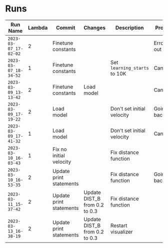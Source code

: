 # Runs

| Run Name              | Lambda | Commit                  | Changes             | Description                  | Problems        | Run Args                                                      |
| --------------------- | ------ | ----------------------- | ------------------- | ---------------------------- | --------------- | ------------------------------------------------------------- |
| `2023-03-07_17-02-02` | 2      | Finetune constants      |                     |                              | Errored out     | `-a ppo`                                                      |
| `2023-03-07_18-34-52` | 1      | Finetune constants      |                     | Set `learning_starts` to 10K | Can't turn      |                                                               |
| `2023-03-09_13-13-42` | 2      | Finetune constants      | Load model          |                              | Can't turn      | `-a ppo -l drone_out/eval/2023-03-07_17-02-02/best_model.zip` |
| `2023-03-09_17-19-22` | 2      | Load model              |                     | Don't set initial velocity   | Going backwards | `-a ppo -l drone_out/eval/2023-03-07_17-02-02/best_model.zip` |
| `2023-03-09_17-41-32` | 1      | Load model              |                     | Don't set initial velocity   | Can't turn      | `-l drone_out/eval/2023-03-07_18-34-52/best_model.zip`        |
| `2023-03-10_16-03-43` | 1      | Fix no initial velocity |                     | Fix distance function        |                 |                                                               |
| `2023-03-10_16-53-35` | 2      | Update print statements |                     | Fix distance function        | Going backwards | `-a ppo -l drone_out/eval/2023-03-09_17-19-22/best_model.zip` |
| `2023-03-11_15-37-42` | 2      | Update print statements | Update DIST_B from 0.2 to 0.3 | Fix distance function        |                 | `-a ppo`                                                      |
| `2023-03-13_16-38-19` | 2      | Update print statements | Update DIST_B from 0.2 to 0.3 | Restart visualizer           |                 | `-a ppo -l drone_out/eval/2023-03-11_15-37-42/best_model.zip` |
